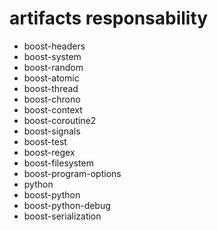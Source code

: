 # artifacts responsability
- boost-headers
- boost-system
- boost-random
- boost-atomic
- boost-thread
- boost-chrono
- boost-context
- boost-coroutine2
- boost-signals
- boost-test
- boost-regex
- boost-filesystem
- boost-program-options
- python
- boost-python
- boost-python-debug
- boost-serialization
